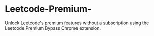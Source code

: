 # Leetcode-Premium-
Unlock Leetcode's premium features without a subscription using the Leetcode Premium Bypass Chrome extension.
